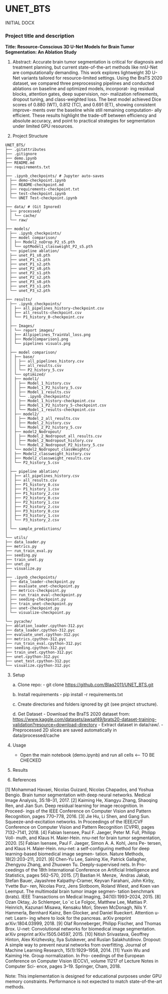# UNET_BTS

INITIAL DOCX
### Project title and description

**Title: Resource-Conscious 3D U-Net Models for Brain Tumor Segmentation: An Ablation Study**

1. Abstract:
    Accurate brain tumor segmentation is critical for diagnosis and treatment planning, but current state-of-the-art
methods like nnU-Net are computationally demanding. This
work explores lightweight 3D U-Net variants tailored for
resource-limited settings. Using the BraTS 2020 dataset,
we compared three preprocessing pipelines and conducted
ablations on baseline and optimized models, incorporat-
ing residual blocks, attention gates, deep supervision, nor-
malization refinements, dropout tuning, and class-weighted
loss. The best model achieved Dice scores of 0.880 (WT),
0.812 (TC), and 0.691 (ET), showing consistent improve-
ments over the baseline while still remaining computation-
ally efficient. These results highlight the trade-off between
efficiency and absolute accuracy, and point to practical
strategies for segmentation under limited GPU resources.

2. Project Structure
 ```
UNET_BTS/
├── .gitattributes
├── .gitignore
├── demo.ipynb
├── README.md
├── requirements.txt
│
├── .ipynb_checkpoints/ # Jupyter auto-saves
│ ├── demo-checkpoint.ipynb
│ ├── README-checkpoint.md
│ ├── requirements-checkpoint.txt
│ ├── test-checkpoint.ipynb
│ └── UNET Test-checkpoint.ipynb
│
├── data/ # (Git Ignored)
│ ├── processed/
│ │ └── cache/
│ └── raw/
│
├── models/
│ ├── .ipynb_checkpoints/
│ ├── model comparison/
│ │ ├── Model2_noDrop_P2_s5.pth
│ │ └── optModel1_classweight_P2_s5.pth
│ └── pipeline ablation/
│ ├── unet_P1_s0.pth
│ ├── unet_P1_s1.pth
│ ├── unet_P1_s2.pth
│ ├── unet_P2_s0.pth
│ ├── unet_P2_s1.pth
│ ├── unet_P2_s2.pth
│ ├── unet_P3_s0.pth
│ ├── unet_P3_s1.pth
│ └── unet_P3_s2.pth
│
├── results/
│ ├── .ipynb_checkpoints/
│ │ ├── all_pipelines_history-checkpoint.csv
│ │ ├── all_results-checkpoint.csv
│ │ └── P1_history_0-checkpoint.csv
│ │
│ ├── Images/
│ │ └── report images/
│ │ ├── Allpipelines_TrainVal_loss.png
│ │ ├── ModelComparison1.png
│ │ └── pipelines visuals.png
│ │
│ ├── model comparison/
│ │ ├── base/
│ │ │ ├── all_pipelines_history.csv
│ │ │ ├── all_results.csv
│ │ │ └── P2_history_5.csv
│ │ └── optimized/
│ │ ├── model1/
│ │ │ ├── Model_1_history.csv
│ │ │ ├── Model_1_P2_history_5.csv
│ │ │ ├── Model_1_results.csv
│ │ │ └── .ipynb_checkpoints/
│ │ │ ├── Model_1_history-checkpoint.csv
│ │ │ ├── Model_1_P2_history_5-checkpoint.csv
│ │ │ └── Model_1_results-checkpoint.csv
│ │ ├── model2/
│ │ │ ├── Model_2_all_results.csv
│ │ │ ├── Model_2_history.csv
│ │ │ └── Model_2_P2_history_5.csv
│ │ ├── model2_Nodropout/
│ │ │ ├── Model_2_Nodropout_all_results.csv
│ │ │ ├── Model_2_Nodropout_history.csv
│ │ │ └── Model_2_Nodropout_P2_history_5.csv
│ │ └── model2_Nodropout_classWeights/
│ │ ├── Model2_classweight_history.csv
│ │ ├── Model2_classweight_results.csv
│ │ └── P2_history_5.csv
│ │
│ ├── pipeline ablation/
│ │ ├── all_pipelines_history.csv
│ │ ├── all_results.csv
│ │ ├── P1_history_0.csv
│ │ ├── P1_history_1.csv
│ │ ├── P1_history_2.csv
│ │ ├── P2_history_0.csv
│ │ ├── P2_history_1.csv
│ │ ├── P2_history_2.csv
│ │ ├── P3_history_0.csv
│ │ ├── P3_history_1.csv
│ │ └── P3_history_2.csv
│ │
│ └── sample_predictions/
│
└── utils/
├── data_loader.py
├── metrics.py
├── run_train_eval.py
├── seeding.py
├── train_unet.py
├── unet.py
├── visualize.py
│
├── .ipynb_checkpoints/
│ ├── data_loader-checkpoint.py
│ ├── evaluate_unet-checkpoint.py
│ ├── metrics-checkpoint.py
│ ├── run_train_eval-checkpoint.py
│ ├── seeding-checkpoint.py
│ ├── train_unet-checkpoint.py
│ ├── unet-checkpoint.py
│ └── visualize-checkpoint.py
│
└── pycache/
├── ablation_loader.cpython-312.pyc
├── data_loader.cpython-312.pyc
├── evaluate_unet.cpython-312.pyc
├── metrics.cpython-312.pyc
├── run_train_eval.cpython-312.pyc
├── seeding.cpython-312.pyc
├── train_unet.cpython-312.pyc
├── unet.cpython-312.pyc
├── unet_test.cpython-312.pyc
└── visualize.cpython-312.pyc
```            



3. Setup

    a. Clone repo:
        - git clone https://github.com/Blaq2011/UNET_BTS.git

    b. Install requirements
        - pip install -r requirements.txt

    c. Create directories and folders ignored by git (see project structure).
   
    d. Get Dataset
        - Download the BraTS 2020 dataset from: https://www.kaggle.com/datasets/awsaf49/brats20-dataset-training-validation?resource=download-directory 
        - Extract dataset in data/raw/.
        - Preprocessed 2D slices are saved automatically in data/processed/cache


4. Usage
    - Open the main notebook (demo.ipynb) and run all cells <-- TO BE CHECKED







5. Results

<!-- | Model             | Dice (Whole Tumor) | IoU  | Notes                        |
| ----------------- | ------------------ | ---- | ---------------------------- |
| Baseline U-Net    | XX.XX              | XX.X | Small filters, limited GPU   |
| Optimized U-Net   | XX.XX              | XX.X | With augmentations + dropout |
| nnU-Net (Fabian+) | \~0.88–0.90        | --   | BraTS 2020 winner            | -->


<!-- Qualitative Results
    (Example figure to be added here)

    Input MRI | Ground Truth | Baseline Prediction | Optimized Prediction -->

6. References

[1] Mohammad Havaei, Nicolas Guizard, Nicolas Chapados,
and Yoshua Bengio. Brain tumor segmentation with deep
neural networks. Medical Image Analysis, 35:18–31, 2017.
[2] Kaiming He, Xiangyu Zhang, Shaoqing Ren, and Jian Sun.
Deep residual learning for image recognition. In Proceed-
ings of the IEEE Conference on Computer Vision and Pattern
Recognition, pages 770–778, 2016.
[3] Jie Hu, Li Shen, and Gang Sun. Squeeze-and-excitation
networks. In Proceedings of the IEEE/CVF Conference on
Computer Vision and Pattern Recognition (CVPR), pages
7132–7141, 2018.
[4] Fabian Isensee, Paul F. Jaeger, Peter M. Full, Philipp Voll-
muth, and Klaus H. Maier-Hein. nnu-net for brain tumor
segmentation, 2020.
[5] Fabian Isensee, Paul F. Jaeger, Simon A. A. Kohl, Jens Pe-
tersen, and Klaus H. Maier-Hein. nnu-net: a self-configuring
method for deep learning-based biomedical image segmen-
tation. Nature Methods, 18(2):203–211, 2021.
[6] Chen-Yu Lee, Saining Xie, Patrick Gallagher, Zhengyou
Zhang, and Zhuowen Tu. Deeply-supervised nets. In Pro-
ceedings of the 18th International Conference on Artificial
Intelligence and Statistics, pages 562–570, 2015.
[7] Bastian H. Menze, ´Andras Jakab, Stefan Bauer, Jayashree
Kalpathy-Cramer, Keyvan Farahani, John Kirby, Yvette Bur-
ren, Nicolas Porz, Jens Slotboom, Roland Wiest, and Koen
van Leemput. The multimodal brain tumor image segmen-
tation benchmark (brats). IEEE Transactions on Medical
Imaging, 34(10):1993–2024, 2015.
[8] Ozan Oktay, Jo Schlemper, Lo¨ıc Le Folgoc, Matthew
Lee, Mattias P. Heinrich, Kazunari Misawa, Kensaku Mori,
Steven McDonagh, Nils Y. Hammerla, Bernhard Kainz, Ben
Glocker, and Daniel Rueckert. Attention u-net: Learn-
ing where to look for the pancreas. arXiv preprint
arXiv:1804.03999, 2018.
[9] Olaf Ronneberger, Philipp Fischer, and Thomas Brox. U-net:
Convolutional networks for biomedical image segmentation.
arXiv preprint arXiv:1505.04597, 2015.
[10] Nitish Srivastava, Geoffrey Hinton, Alex Krizhevsky, Ilya
Sutskever, and Ruslan Salakhutdinov. Dropout: A simple
way to prevent neural networks from overfitting. Journal of
Machine Learning Research, 15(1):1929–1958, 2014.
[11] Yuxin Wu and Kaiming He. Group normalization. In Pro-
ceedings of the European Conference on Computer Vision
(ECCV), volume 11217 of Lecture Notes in Computer Sci-
ence, pages 3–19. Springer, Cham, 2018.


Note: This implementation is designed for educational purposes under GPU memory constraints. Performance is not expected to match state-of-the-art methods.
